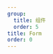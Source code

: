 ```yaml
---
group: 
  title: 组件
  order: 5
title: Form
order: 0
---
```


<code title="basic" src="../form/basic.jsx" />

<code title="dependency" src="../form/dependency.jsx" />

<code title="container" src="../form/container.jsx" />

<code title="validator" src="../form/validator.jsx" />

<code title="dynamic" src="../form/dynamic.jsx" />
